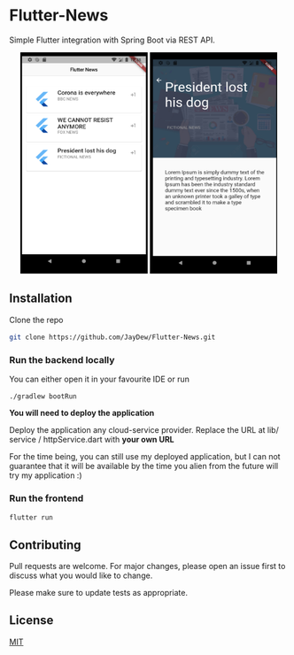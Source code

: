 # Flutter-News
Simple Flutter integration with Spring Boot via REST API.

<p align="center">
<img src="./screenshots/ss1.png" width="230" height="400">
<img src="./screenshots/ss2.png" width="230" height="400">
</p>




## Installation

Clone the repo

```bash
git clone https://github.com/JayDew/Flutter-News.git
```

### Run the backend locally

You can either open it in your favourite IDE or run

```
./gradlew bootRun

```


__You will need to deploy the application__

Deploy the application any cloud-service provider. 
Replace the URL at lib/ service / httpService.dart with __your own URL__

For the time being, you can still use my deployed application, but I can not guarantee that it will be available by the time you alien from the future will try my application :) 


### Run the frontend 

```
flutter run
```







## Contributing
Pull requests are welcome. For major changes, please open an issue first to discuss what you would like to change.

Please make sure to update tests as appropriate.

## License
[MIT](https://choosealicense.com/licenses/mit/)
